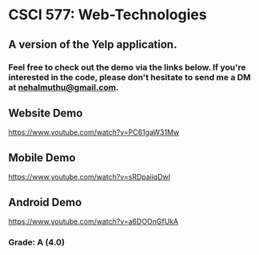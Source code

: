 # CSCI 577: Web-Technologies

## A version of the Yelp application.

### Feel free to check out the demo via the links below. If you're interested in the code, please don't hesitate to send me a DM at nehalmuthu@gmail.com.

## Website Demo
https://www.youtube.com/watch?v=PC61gaW31Mw

## Mobile Demo
https://www.youtube.com/watch?v=sRDpaiiqDwI

## Android Demo
https://www.youtube.com/watch?v=a6DOOnGfUkA

### Grade: A (4.0)
